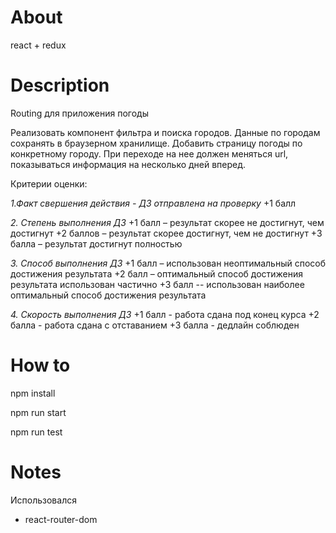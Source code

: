 # About

react + redux

# Description

Routing для приложения погоды

Реализовать компонент фильтра и поиска городов.
Данные по городам сохранять в браузерном хранилище.
Добавить страницу погоды по конкретному городу.
При переходе на нее должен меняться url, показываться информация на несколько дней вперед.

Критерии оценки: 

*1.Факт свершения действия - ДЗ отправлена на проверку*
+1 балл

*2. Степень выполнения ДЗ*
+1 балл – результат скорее не достигнут, чем достигнут
+2 баллов – результат скорее достигнут, чем не достигнут
+3 балла – результат достигнут полностью

*3. Способ выполнения ДЗ*
+1 балл – использован неоптимальный способ достижения результата
+2 балл – оптимальный способ достижения результата использован частично
+3 балл -- использован наиболее оптимальный способ достижения результата

*4. Скорость выполнения ДЗ*
+1 балл - работа сдана под конец курса
+2 балла - работа сдана с отставанием
+3 балла - дедлайн соблюден


# How to

npm install

npm run start

npm run test

# Notes

Использовался 
 - react-router-dom
 
 
